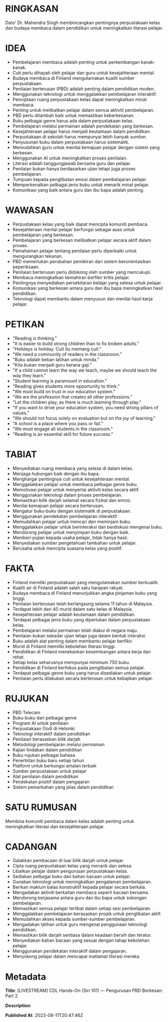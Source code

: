 # RINGKASAN
Dato' Dr. Mahendra Singh membincangkan pentingnya perpustakaan kelas dan budaya membaca dalam pendidikan untuk meningkatkan literasi pelajar.

# IDEA
- Pembelajaran membaca adalah penting untuk perkembangan kanak-kanak.
- Cuti perlu dihayati oleh pelajar dan guru untuk kesejahteraan mental.
- Budaya membaca di Finland mengutamakan kualiti sumber perpustakaan.
- Penilaian berterusan (PBD) adalah penting dalam pendidikan moden.
- Menggunakan teknologi untuk menggalakkan pembelajaran interaktif.
- Penciptaan ruang perpustakaan kelas dapat meningkatkan minat membaca.
- Penting untuk melibatkan pelajar dalam semua aktiviti pembelajaran.
- PBD perlu ditambah baik untuk memastikan keberkesanan.
- Buku pelbagai genre harus ada dalam perpustakaan kelas.
- Pembelajaran melalui permainan adalah pendekatan yang berkesan.
- Kesejahteraan pelajar harus menjadi keutamaan dalam pendidikan.
- Perpustakaan di sekolah harus mempunyai lebih banyak sumber.
- Penyusunan buku dalam perpustakaan harus sistematik.
- Memudahkan guru untuk menilai kemajuan pelajar dengan sistem yang berkesan.
- Menggunakan AI untuk meningkatkan proses penilaian.
- Literasi adalah tanggungjawab bersama guru dan pelajar.
- Penilaian bukan hanya berdasarkan ujian tetapi juga proses pembelajaran.
- Tumpuan kepada penglibatan emosi dalam pembelajaran pelajar.
- Memperkenalkan pelbagai jenis buku untuk menarik minat pelajar.
- Komunikasi yang baik antara guru dan ibu bapa adalah penting.

# WAWASAN
- Perpustakaan kelas yang baik dapat mencipta komuniti pembaca.
- Kesejahteraan mental pelajar berfungsi sebagai asas untuk pembelajaran yang berkesan.
- Pembelajaran yang berkesan melibatkan pelajar secara aktif dalam proses.
- Pemahaman pelajar tentang penilaian perlu diperbaiki untuk mengurangkan tekanan.
- PBD memerlukan perubahan pemikiran dari sistem berorientasikan peperiksaan.
- Penilaian berterusan perlu didokong oleh sumber yang mencukupi.
- Membaca meningkatkan kemahiran berfikir kritis pelajar.
- Pentingnya menyediakan persekitaran belajar yang selesa untuk pelajar.
- Komunikasi yang berkesan antara guru dan ibu bapa meningkatkan hasil pendidikan.
- Teknologi dapat membantu dalam menyusun dan menilai hasil kerja pelajar.

# PETIKAN
- "Reading is thinking."
- "It is easier to build strong children than to fix broken adults."
- "Holidays is holiday. Cuti itu memang cuti."
- "We need a community of readers in the classroom."
- "Buku adalah beban latihan untuk minda."
- "Kita bukan menjadi guru kerana gaji."
- "If a child cannot learn the way we teach, maybe we should teach the way they learn."
- "Student learning is paramount in education."
- "Reading gives students more opportunity to think."
- "We must build on trust in our education system."
- "We are the profession that creates all other professions."
- "Let the children play, as there is much learning through play."
- "If you want to drive your education system, you need strong pillars of values."
- "We should not focus solely on evaluation but on the joy of learning."
- "A school is a place where you pass or fail."
- "We must engage all students in the classroom."
- "Reading is an essential skill for future success."

# TABIAT
- Menyediakan ruang membaca yang selesa di dalam kelas.
- Menjaga hubungan baik dengan ibu bapa.
- Menghargai pentingnya cuti untuk kesejahteraan mental.
- Menggalakkan pelajar untuk membaca pelbagai genre buku.
- Memotivasi pelajar untuk menyertai aktiviti kelas secara aktif.
- Menggunakan teknologi dalam proses pembelajaran.
- Memastikan bilik darjah selamat secara fizikal dan emosi.
- Menilai kemajuan pelajar secara berterusan.
- Mengatur buku-buku dengan sistematik di perpustakaan.
- Menggunakan pendekatan pembelajaran interaktif.
- Memudahkan pelajar untuk mencari dan meminjam buku.
- Menggalakkan pelajar untuk berinteraksi dan berdiskusi mengenai buku.
- Mendorong pelajar untuk menyimpan buku dengan baik.
- Memberi pujian kepada usaha pelajar, tidak hanya hasil.
- Menyediakan sumber pengetahuan tambahan untuk pelajar.
- Berusaha untuk mencipta suasana kelas yang positif.

# FAKTA
- Finland memiliki perpustakaan yang mengutamakan sumber berkualiti.
- Kualiti air di Finland adalah salah satu harapan rakyat.
- Budaya membaca di Finland menunjukkan angka pinjaman buku yang tinggi.
- Penilaian berterusan telah berlangsung selama 11 tahun di Malaysia.
- Terdapat lebih dari 40 murid dalam satu kelas di Malaysia.
- Kesejahteraan pelajar adalah keutamaan dalam pendidikan.
- Terdapat pelbagai jenis buku yang diperlukan dalam perpustakaan kelas.
- Pembelajaran melalui permainan telah diakui di negara maju.
- Penilaian bukan sekadar ujian tetapi juga dalam bentuk interaksi.
- Buku adalah alat penting dalam membantu pelajar berfikir.
- Murid di Finland memiliki kebolehan literasi tinggi.
- Pendidikan di Finland menekankan keseimbangan antara kerja dan rehat.
- Setiap kelas seharusnya mempunyai minimum 750 buku.
- Pendidikan di Finland berfokus pada penglibatan semua pelajar.
- Terdapat pelbagai genre buku yang harus disediakan untuk pelajar.
- Penilaian perlu dilakukan secara berterusan untuk kebajikan pelajar.

# RUJUKAN
- PBD Telecam
- Buku-buku dari pelbagai genre
- Program AI untuk penilaian
- Perpustakaan Oodi di Helsinki
- Teknologi interaktif dalam pendidikan
- Penilaian berasaskan bilik darjah
- Metodologi pembelajaran melalui permainan
- Kajian tindakan dalam pendidikan
- Buku rujukan pelbagai bahasa
- Penerbitan buku baru setiap tahun
- Platform untuk berkongsi amalan terbaik
- Sumber perpustakaan untuk pelajar
- Alat penilaian dalam pendidikan
- Pendekatan positif dalam pengajaran
- Sistem pemarkahan yang jelas dalam pendidikan

# SATU RUMUSAN
Membina komuniti pembaca dalam kelas adalah penting untuk meningkatkan literasi dan kesejahteraan pelajar.

# CADANGAN
- Galakkan pembacaan di luar bilik darjah untuk pelajar.
- Cipta ruang perpustakaan kelas yang menarik dan selesa.
- Libatkan pelajar dalam pengurusan perpustakaan kelas.
- Sediakan pelbagai buku dan bahan bacaan untuk pelajar.
- Gunakan teknologi untuk meningkatkan pengalaman pembelajaran.
- Berikan maklum balas konstruktif kepada pelajar secara berkala.
- Mengadakan aktiviti berkaitan membaca seperti bacaan bersama.
- Mendorong kerjasama antara guru dan ibu bapa untuk sokongan pembelajaran.
- Memastikan semua pelajar terlibat dalam setiap sesi pembelajaran.
- Menggalakkan pembelajaran berasaskan projek untuk penglibatan aktif.
- Memudahkan akses kepada sumber-sumber pembelajaran.
- Mengadakan latihan untuk guru mengenai penggunaan teknologi pendidikan.
- Memastikan bilik darjah sentiasa dalam keadaan bersih dan teratur.
- Menyediakan bahan bacaan yang sesuai dengan tahap kebolehan pelajar.
- Menggunakan pendekatan interaktif dalam pengajaran.
- Menyokong pelajar dalam mencapai matlamat literasi mereka.

# Metadata
**Title**: [LIVESTREAM] CDL Hands-On (Siri 101) — Pengurusan PBD Berkesan: Part 2

**Description**: 

**Published At**: 2023-08-11T20:47:46Z